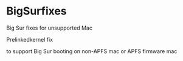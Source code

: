 # BigSurfixes
Big Sur fixes for unsupported Mac

Prelinkedkernel fix

to support Big Sur booting on non-APFS mac or APFS firmware mac
